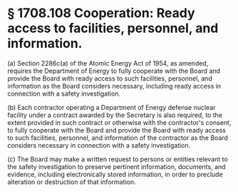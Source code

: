 # § 1708.108   Cooperation: Ready access to facilities, personnel, and information.

(a) Section 2286c(a) of the Atomic Energy Act of 1954, as amended, requires the Department of Energy to fully cooperate with the Board and provide the Board with ready access to such facilities, personnel, and information as the Board considers necessary, including ready access in connection with a safety investigation.


(b) Each contractor operating a Department of Energy defense nuclear facility under a contract awarded by the Secretary is also required, to the extent provided in such contract or otherwise with the contractor's consent, to fully cooperate with the Board and provide the Board with ready access to such facilities, personnel, and information of the contractor as the Board considers necessary in connection with a safety investigation.


(c) The Board may make a written request to persons or entities relevant to the safety investigation to preserve pertinent information, documents, and evidence, including electronically stored information, in order to preclude alteration or destruction of that information.




